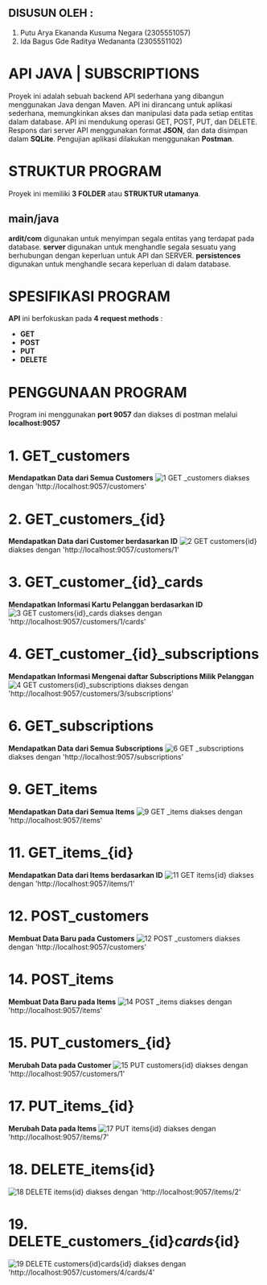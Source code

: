 ## DISUSUN OLEH : 
1. Putu Arya Ekananda Kusuma Negara (2305551057)
2. Ida Bagus Gde Raditya Wedananta (2305551102)
# API JAVA | SUBSCRIPTIONS
Proyek ini adalah sebuah backend API sederhana yang dibangun menggunakan Java dengan Maven. API ini dirancang untuk aplikasi sederhana, memungkinkan akses dan manipulasi data pada setiap entitas dalam database. API ini mendukung operasi GET, POST, PUT, dan DELETE. Respons dari server API menggunakan format **JSON**, dan data disimpan dalam **SQLite**. Pengujian aplikasi dilakukan menggunakan **Postman**.

# STRUKTUR PROGRAM
Proyek ini memiliki **3 FOLDER** atau **STRUKTUR utamanya**.
## main/java
**ardit/com**
digunakan untuk menyimpan segala entitas yang terdapat pada database.
**server**
digunakan untuk menghandle segala sesuatu yang berhubungan dengan keperluan untuk API dan SERVER.
**persistences**
digunakan untuk menghandle secara keperluan di dalam database.

# SPESIFIKASI PROGRAM
**API** ini berfokuskan pada **4 request methods** : 
- **GET**
- **POST**
- **PUT**
- **DELETE**

# PENGGUNAAN PROGRAM
Program ini menggunakan **port 9057** dan diakses di postman melalui **localhost:9057**

# 1. GET_customers
**Mendapatkan Data dari Semua Customers**
![1 GET _customers](https://github.com/gusaditt/Tugas-2-PBO/assets/147296239/25e71a2c-4826-4248-8a40-f71ba770a5b2)
diakses dengan 'http://localhost:9057/customers'

# 2. GET_customers_{id}
**Mendapatkan Data dari Customer berdasarkan ID**
![2 GET _customers_{id}](https://github.com/gusaditt/Tugas-1-PBO/assets/147296239/2eadfa64-1685-46e4-aa37-6e245f4483d4)
diakses dengan 'http://localhost:9057/customers/1'

# 3. GET_customer_{id}_cards
**Mendapatkan Informasi Kartu Pelanggan berdasarkan ID**
![3 GET _customers_{id}_cards](https://github.com/gusaditt/Tugas-1-PBO/assets/147296239/c0219ec7-43a2-4715-a013-e5774191b5e1)
diakses dengan 'http://localhost:9057/customers/1/cards'

# 4. GET_customer_{id}_subscriptions
**Mendapatkan Informasi Mengenai daftar Subscriptions Milik Pelanggan**
![4 GET _customers_{id}_subscriptions](https://github.com/gusaditt/Tugas-1-PBO/assets/147296239/93c15642-48f1-4d3d-be87-45867a133a2d)
diakses dengan 'http://localhost:9057/customers/3/subscriptions'

# 6. GET_subscriptions
**Mendapatkan Data dari Semua Subscriptions**
![6 GET _subscriptions](https://github.com/gusaditt/Tugas-1-PBO/assets/147296239/716f8180-d299-4e0a-88cf-fcd485185cb8)
diakses dengan 'http://localhost:9057/subscriptions'

# 9. GET_items
**Mendapatkan Data dari Semua Items**
![9 GET _items](https://github.com/gusaditt/Tugas-1-PBO/assets/147296239/cb3e56bd-f6f6-4cab-bf71-cc0e70adea9c)
diakses dengan 'http://localhost:9057/items'

# 11. GET_items_{id}
**Mendapatkan Data dari Items berdasarkan ID**
![11 GET _items_{id}](https://github.com/gusaditt/Tugas-1-PBO/assets/147296239/d64f09aa-2d4b-47c1-92e9-d006a3ba7029)
diakses dengan 'http://localhost:9057/items/1'

# 12. POST_customers
**Membuat Data Baru pada Customers**
![12 POST _customers](https://github.com/gusaditt/Tugas-1-PBO/assets/147296239/58b24e96-cdf3-48ac-a33a-8f91bf196125)
diakses dengan 'http://localhost:9057/customers'

# 14. POST_items
**Membuat Data Baru pada Items**
![14 POST _items](https://github.com/gusaditt/Tugas-1-PBO/assets/147296239/5ed1ef27-1ca7-46d9-9a5c-460bfcda7e2f)
diakses dengan 'http://localhost:9057/items'

# 15. PUT_customers_{id}
**Merubah Data pada Customer**
![15 PUT _customers_{id}](https://github.com/gusaditt/Tugas-1-PBO/assets/147296239/e743d610-8bb5-42ce-923b-77fc080a207f)
diakses dengan 'http://localhost:9057/customers/1'

# 17. PUT_items_{id}
**Merubah Data pada Items**
![17 PUT _items_{id}](https://github.com/gusaditt/Tugas-1-PBO/assets/147296239/40c831d5-7e11-4a84-a9bd-b0449163da89)
diakses dengan 'http://localhost:9057/items/7'

# 18. DELETE_items{id}
![18 DELETE _items_{id}](https://github.com/gusaditt/Tugas-1-PBO/assets/147296239/0cc38a24-8892-4db3-abd5-339f7490bff4)
diakses dengan 'http://localhost:9057/items/2'

# 19. DELETE_customers_{id}_cards_{id}
![19 DELETE _customers_{id}_cards_{id}](https://github.com/gusaditt/Tugas-1-PBO/assets/147296239/1fe378e4-7d7a-4365-a4b9-e8890e223407)
diakses dengan 'http://localhost:9057/customers/4/cards/4'
